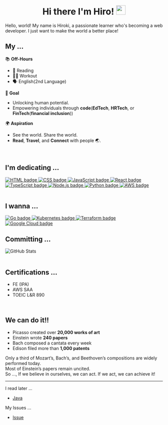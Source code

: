 <h1 align="center">
  Hi there I'm Hiro!
  <img src="https://media.giphy.com/media/hvRJCLFzcasrR4ia7z/giphy.gif" width="30px" height="30px"/>
</h1>

Hello, world!
My name is Hiroki, a passionate learner who's becoming a web developer.
I just want to make the world a better place!
<br>

## My ...

📚 **Off-Hours**

- 📖 Reading
- 🏋️‍♂️ Workout
- 🗣️ English(2nd Language)

🎯 **Goal**

- Unlocking human potential.
- Empowering individuals through **code**(**EdTech**, **HRTech**, or **FinTech**(**financial inclusion**))

🌍 **Aspiration**

- See the world. Share the world.
- **Read**, **Travel**, and **Connect** with people 🌏.


<br>

## I'm dedicating ...
<div id="badges" align="left">
  <a href="https://developer.mozilla.org/en-US/docs/Web/HTML" target="_blank" rel="noopener noreferrer">
   <img src="https://img.shields.io/badge/-HTML5-%23E44D27?style=flat-square&logo=html5&logoColor=ffffff" alt="HTML badge" />
  </a>

  <a href="https://www.w3.org/Style/CSS/Overview.en.html" target="_blank" rel="noopener noreferrer">
     <img src="https://img.shields.io/badge/-CSS3-%231572B6?style=flat-square&logo=css3" alt="CSS badge" />
  </a>
  
  <a href="https://developer.mozilla.org/en-US/docs/Web/JavaScript" target="_blank" rel="noopener noreferrer">
     <img src="https://img.shields.io/badge/-JavaScript-%23F7DF1C?style=flat-square&logo=javascript&logoColor=000000&labelColor=%23F7DF1C"  alt="JavaScript badge" />
  </a>
  
  <a href="https://react.dev/reference/react" target="_blank" rel="noopener noreferrer">
     <img src="https://img.shields.io/badge/-React-%23282C34?style=flat-square&logo=react" alt="React badge" />
  </a>
  
  <a href="https://www.typescriptlang.org/docs/" target="_blank" rel="noopener noreferrer">
     <img src="https://img.shields.io/badge/-TypeScript-007ACC?style=flat-square&logo=typescript&logoColor=white" alt="TypeScript badge" />
  </a>
  
  <a href="https://nodejs.org/en" target="_blank" rel="noopener noreferrer">
     <img src="https://img.shields.io/badge/-nodejs-%23F7DF1C?style=flat-square&logo=node.js&labelColor=white&color=green"  alt="Node.js badge" />
  </a>

  <a href="https://docs.python.org/3/reference/" target="_blank" rel="noopener noreferrer">
    <img src="https://img.shields.io/badge/-Python-3776AB?style=flat-square&logo=python&logoColor=white" alt="Python badge" />
  </a>
  
  <a href="https://aws.amazon.com" target="_blank" rel="noopener noreferrer">
    <img src="https://img.shields.io/badge/-AWS-232F3E?style=flat-square&logo=amazon-aws&logoColor=white" alt="AWS badge" />
  </a>

</div>

<br>

## I wanna ... 
<a href="https://golang.org" target="_blank" rel="noopener noreferrer">
  <img src="https://img.shields.io/badge/-Go-00ADD8?style=flat-square&logo=go&logoColor=white" alt="Go badge" />
</a>

<a href="https://kubernetes.io" target="_blank" rel="noopener noreferrer">
  <img src="https://img.shields.io/badge/-Kubernetes-326CE5?style=flat-square&logo=kubernetes&logoColor=white" alt="Kubernetes badge" />
</a>

<a href="https://www.terraform.io" target="_blank" rel="noopener noreferrer">
  <img src="https://img.shields.io/badge/-Terraform-623CE4?style=flat-square&logo=terraform&logoColor=white" alt="Terraform badge" />
</a>

<a href="https://cloud.google.com" target="_blank" rel="noopener noreferrer">
  <img src="https://img.shields.io/badge/-Google_Cloud-4285F4?style=flat-square&logo=googlecloud&logoColor=white" alt="Google Cloud badge" />
</a>

<br>

## Committing ... 
<div>
  <div style="display: flex;">
    <img src="https://github-readme-stats.vercel.app/api?username=hirokishimizu39&show_icons=true&theme=tokyonight&hide_border=true&bg_color=1a1b27&title_color=36BCF7&icon_color=36BCF7&text_color=ffffff&ring_color=36BCF7&card_width=320" alt="GitHub Stats" />
  </div>
</div>

<br>

## Certifications ...
- FE (IPA)
- AWS SAA
- TOEIC L&R 890

<br>

## We can do it!!
- Picasso created over <strong>20,000 works of art</strong>
- Einstein wrote <strong>240 papers</strong>
- Bach composed a cantata every week
- Edison filed more than <strong>1,000 patents</strong>

Only a third of Mozart’s, Bach’s, and Beethoven’s compositions are widely performed today.
<br>
Most of Einstein’s papers remain uncited.
<br>
So ...,  If we believe in ourselves, we can act. If we act, we can achieve it!

---

I read later ...
- [Java](https://docs.oracle.com/en/java/javase/23/)

My Issues ...
- [Issue](https://github.com/hirokishimizu39/hirokishimizu39/issues)
